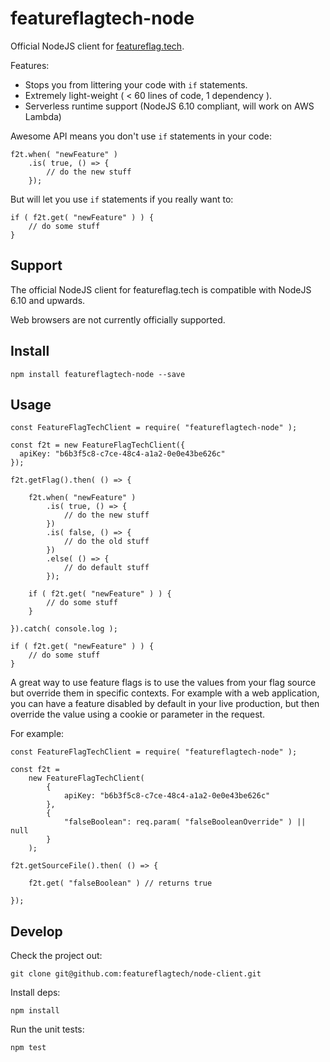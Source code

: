 # featureflagtech-node

Official NodeJS client for [featureflag.tech](https://featureflag.tech).

Features:

 * Stops you from littering your code with `if` statements.
 * Extremely light-weight ( < 60 lines of code, 1 dependency ).
 * Serverless runtime support (NodeJS 6.10 compliant, will work on AWS Lambda)

Awesome API means you don't use `if` statements in your code:

```
f2t.when( "newFeature" )
	.is( true, () => {
		// do the new stuff
	});
```

But will let you use `if` statements if you really want to:

```
if ( f2t.get( "newFeature" ) ) {
	// do some stuff
}
```

## Support

The official NodeJS client for featureflag.tech is compatible with NodeJS 6.10 and upwards.

Web browsers are not currently officially supported.

## Install

```
npm install featureflagtech-node --save
```

## Usage

```
const FeatureFlagTechClient = require( "featureflagtech-node" );

const f2t = new FeatureFlagTechClient({
  apiKey: "b6b3f5c8-c7ce-48c4-a1a2-0e0e43be626c"
});

f2t.getFlag().then( () => {

	f2t.when( "newFeature" )
		.is( true, () => {
			// do the new stuff
		})
		.is( false, () => {
			// do the old stuff
		})
		.else( () => {
			// do default stuff
		});

	if ( f2t.get( "newFeature" ) ) {
		// do some stuff
	}

}).catch( console.log );

if ( f2t.get( "newFeature" ) ) {
	// do some stuff
}

```

A great way to use feature flags is to use the values from your flag source but override them in specific contexts. For example with a web application, you can have a feature disabled by default in your live production, but then override the value using a cookie or parameter in the request.

For example:

```
const FeatureFlagTechClient = require( "featureflagtech-node" );

const f2t = 
	new FeatureFlagTechClient(
		{
			apiKey: "b6b3f5c8-c7ce-48c4-a1a2-0e0e43be626c"
		},
		{
			"falseBoolean": req.param( "falseBooleanOverride" ) || null
		}
	);

f2t.getSourceFile().then( () => {

	f2t.get( "falseBoolean" ) // returns true

});
```


## Develop

Check the project out:

```
git clone git@github.com:featureflagtech/node-client.git
```

Install deps:

```
npm install
```

Run the unit tests:

```
npm test
```